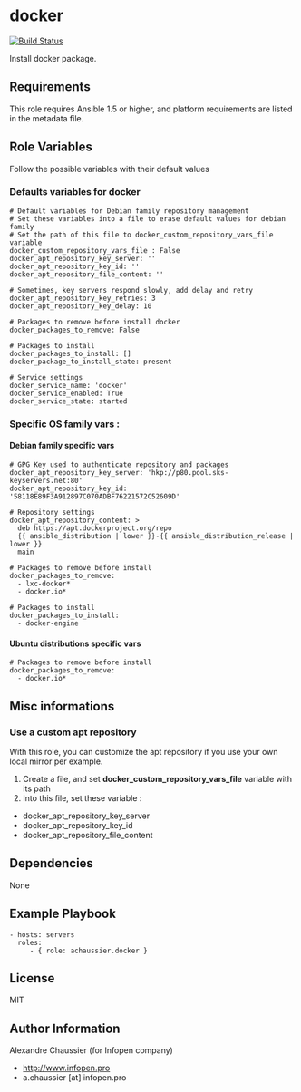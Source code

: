 # docker

[![Build Status](https://travis-ci.org/infOpen/ansible-role-docker.svg?branch=master)](https://travis-ci.org/infOpen/ansible-role-docker)

Install docker package.

## Requirements

This role requires Ansible 1.5 or higher, and platform requirements are listed
in the metadata file.

## Role Variables

Follow the possible variables with their default values

### Defaults variables for docker

    # Default variables for Debian family repository management
    # Set these variables into a file to erase default values for debian family
    # Set the path of this file to docker_custom_repository_vars_file variable
    docker_custom_repository_vars_file : False
    docker_apt_repository_key_server: ''
    docker_apt_repository_key_id: ''
    docker_apt_repository_file_content: ''

    # Sometimes, key servers respond slowly, add delay and retry
    docker_apt_repository_key_retries: 3
    docker_apt_repository_key_delay: 10

    # Packages to remove before install docker
    docker_packages_to_remove: False

    # Packages to install
    docker_packages_to_install: []
    docker_package_to_install_state: present

    # Service settings
    docker_service_name: 'docker'
    docker_service_enabled: True
    docker_service_state: started

### Specific OS family vars :

#### Debian family specific vars

    # GPG Key used to authenticate repository and packages
    docker_apt_repository_key_server: 'hkp://p80.pool.sks-keyservers.net:80'
    docker_apt_repository_key_id: '58118E89F3A912897C070ADBF76221572C52609D'

    # Repository settings
    docker_apt_repository_content: >
      deb https://apt.dockerproject.org/repo
      {{ ansible_distribution | lower }}-{{ ansible_distribution_release | lower }}
      main

    # Packages to remove before install
    docker_packages_to_remove:
      - lxc-docker*
      - docker.io*

    # Packages to install
    docker_packages_to_install:
      - docker-engine

#### Ubuntu distributions specific vars

    # Packages to remove before install
    docker_packages_to_remove:
      - docker.io*

## Misc informations

### Use a custom apt repository

With this role, you can customize the apt repository if you use your own
local mirror per example.

1. Create a file, and set **docker_custom_repository_vars_file** variable with
   its path
2. Into this file, set these variable :
  - docker_apt_repository_key_server
  - docker_apt_repository_key_id
  - docker_apt_repository_file_content

## Dependencies

None

## Example Playbook

    - hosts: servers
      roles:
         - { role: achaussier.docker }

## License

MIT

## Author Information

Alexandre Chaussier (for Infopen company)
- http://www.infopen.pro
- a.chaussier [at] infopen.pro

